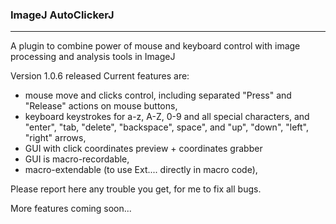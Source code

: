 ### **ImageJ AutoClickerJ**
-------------------------------------------
A plugin to combine power of mouse and keyboard control with image processing and analysis tools in ImageJ

Version 1.0.6 released
Current features are:
- mouse move and clicks control, including separated "Press" and "Release" actions on mouse buttons,
- keyboard keystrokes for a-z, A-Z, 0-9 and all special characters, and "enter", "tab, "delete", "backspace", space", and "up", "down", "left", "right" arrows,
- GUI with click coordinates preview + coordinates grabber
- GUI is macro-recordable,
- macro-extendable (to use Ext.<Action>... directly in macro code),

Please report here any trouble you get, for me to fix all bugs.

More features coming soon...

